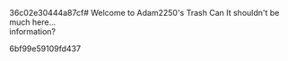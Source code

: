 36c02e30444a87cf# Welcome to Adam2250's Trash Can
It shouldn't be much here...<br>
information?<br>

6bf99e59109fd437
